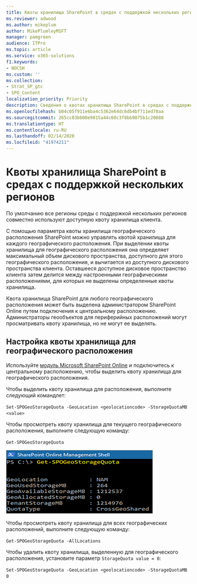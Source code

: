 ```yaml
---
title: Квоты хранилища SharePoint в средах с поддержкой нескольких регионов
ms.reviewer: adwood
ms.author: mikeplum
author: MikePlumleyMSFT
manager: pamgreen
audience: ITPro
ms.topic: article
ms.service: o365-solutions
f1.keywords:
- NOCSH
ms.custom: ''
ms.collection:
- Strat_SP_gtc
- SPO_Content
localization_priority: Priority
description: Сведения о квотах хранилища SharePoint в средах с поддержкой нескольких регионов.
ms.openlocfilehash: b04c05f911e6ba4c5362e64dc6db4bf711ed78aa
ms.sourcegitcommit: 265cc03b600e9015a44c60c3f8bb9075b1c20888
ms.translationtype: HT
ms.contentlocale: ru-RU
ms.lasthandoff: 02/14/2020
ms.locfileid: "41974211"
---
```

# <a name="sharepoint-storage-quotas-in-multi-geo-environments"></a>Квоты хранилища SharePoint в средах с поддержкой нескольких регионов

По умолчанию все регионы среды с поддержкой нескольких регионов совместно используют доступную квоту хранилища клиента.

С помощью параметра квоты хранилища географического расположения SharePoint можно управлять квотой хранилища для каждого географического расположения. При выделении квоты хранилища для географического расположения она определяет максимальный объем дискового пространства, доступного для этого географического расположения, и вычитается из доступного дискового пространства клиента. Оставшееся доступное дисковое пространство клиента затем делится между настроенными географическими расположениями, для которых не выделены определенные квоты хранилища.

Квота хранилища SharePoint для любого географического расположения может быть выделена администратором SharePoint Online путем подключения к центральному расположению. Администраторы геообъектов для периферийных расположений могут просматривать квоту хранилища, но не могут ее выделять.

## <a name="configure-a-storage-quota-for-a-geo-location"></a>Настройка квоты хранилища для географического расположения

Используйте [модуль Microsoft SharePoint Online](https://www.microsoft.com/download/details.aspx?id=35588 ) и подключитесь к центральному расположению, чтобы выделить квоту хранилища для географического расположения. 

Чтобы выделить квоту хранилища для расположения, выполните следующий командлет:

`Set-SPOGeoStorageQuota -GeoLocation <geolocationcode> -StorageQuotaMB <value>`

Чтобы просмотреть квоту хранилища для текущего географического расположения, выполните следующую команду:

`Get-SPOGeoStorageQuota`

![Снимок экрана: окно PowerShell с командлетом Get-SPOGeoStorageQuota](media/multi-geo-storage-quota.png)

Чтобы просмотреть квоту хранилища для всех географических расположений, выполните следующую команду:

`Get-SPOGeoStorageQuota -AllLocations`

Чтобы удалить квоту хранилища, выделенную для географического расположения, установите параметр `StorageQuota value = 0`:

`Set-SPOGeoStorageQuota -GeoLocation <geolocationcode> -StorageQuotaMB 0`
